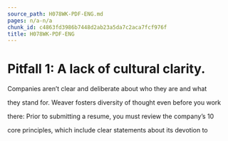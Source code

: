 ```yaml
---
source_path: H078WK-PDF-ENG.md
pages: n/a-n/a
chunk_id: c4863fd3986b7448d2ab23a5da7c2aca7fcf976f
title: H078WK-PDF-ENG
---
```

# Pitfall 1: A lack of cultural clarity.

Companies aren’t clear and deliberate about who they are and what

they stand for. Weaver fosters diversity of thought even before you work

there: Prior to submitting a resume, you must review the company’s 10

core principles, which include clear statements about its devotion to
